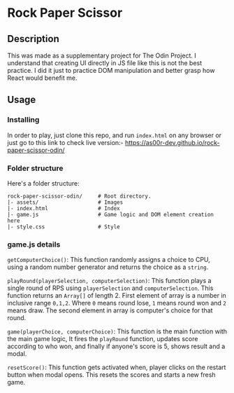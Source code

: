 # Rock Paper Scissor

## Description

This was made as a supplementary project for The Odin Project. I
understand that creating UI directly in JS file like this is not
the best practice. I did it just to practice DOM manipulation and
better grasp how React would benefit me.

## Usage

### Installing

In order to play, just clone this repo, and run `index.html`
on any browser or just go to this link to check live version:- https://as00r-dev.github.io/rock-paper-scissor-odin/

### Folder structure

Here's a folder structure:

```
rock-paper-scissor-odin/     # Root directory.
|- assets/                   # Images
|- index.html                # Index
|- game.js                   # Game logic and DOM element creation here
|- style.css                 # Style
```

### game.js details

`getComputerChoice()`: This function randomly assigns a choice to CPU,
using a random number generator and returns the choice as a `string`.

`playRound(playerSelection, computerSelection)`: This function plays
a single round of RPS using `playerSelection` and `computerSelection`.
This function returns an `Array[]` of length 2. First element of array
is a number in inclusive range `0,1,2`. Where `0` means round lose,
`1` means round won and `2` means draw. The second element in array
is computer's choice for that round.

`game(playerChoice, computerChoice)`: This function is the main function
with the main game logic, It fires the `playRound` function, updates
score according to who won, and finally if anyone's score is 5, shows
result and a modal.

`resetScore()`: This function gets activated when, player clicks on
the restart button when modal opens. This resets the scores and starts
a new fresh game.
